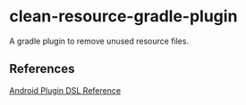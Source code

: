 # clean-resource-gradle-plugin
A gradle plugin to remove unused resource files.


References
---

[Android Plugin DSL Reference](http://google.github.io/android-gradle-dsl/current/)